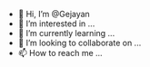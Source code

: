 - 👋 Hi, I’m @Gejayan
- 👀 I’m interested in ...
- 🌱 I’m currently learning ...
- 💞️ I’m looking to collaborate on ...
- 📫 How to reach me ...

<!---
Gejayan/Gejayan is a ✨ special ✨ repository because its `README.md` (this file) appears on your GitHub profile.
You can click the Preview link to take a look at your changes.
--->
